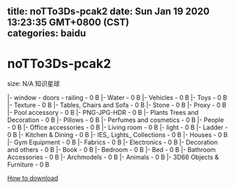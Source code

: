 
title: noTTo3Ds-pcak2
date: Sun Jan 19 2020 13:23:35 GMT+0800 (CST)    
categories: baidu
---

# noTTo3Ds-pcak2
size: N/A
 知识星球
 
|- window - doors - railing - 0 B
|- Water - 0 B
|- Vehicles - 0 B
|- Toys - 0 B
|- Texture - 0 B
|- Tables, Chairs and Sofa - 0 B
|- Stone - 0 B
|- Proxy - 0 B
|- Pool accessory - 0 B
|- PNG-JPG-HDR - 0 B
|- Plants Trees and Decoration - 0 B
|- Pillows - 0 B
|- Perfumes and cosmetics - 0 B
|- People - 0 B
|- Office accessories - 0 B
|- Living room - 0 B
|- light - 0 B
|- Ladder - 0 B
|- Kitchen & Dining - 0 B
|- IES_ Lights_ Collections - 0 B
|- Houses - 0 B
|- Gym Equipment - 0 B
|- Fabrics - 0 B
|- Electronics - 0 B
|- Decoration and others - 0 B
|- Book - 0 B
|- Bedroom - 0 B
|- Bed - 0 B
|- Bathroom Accessories - 0 B
|- Archmodels - 0 B
|- Animals - 0 B
|- 3D66 Objects & Furniture - 0 B

[How to download](https://bpcam.bemobtrk.com/go/2ceec3aa-1ca2-46d6-b9ff-aaa5c184517c?jno=736)